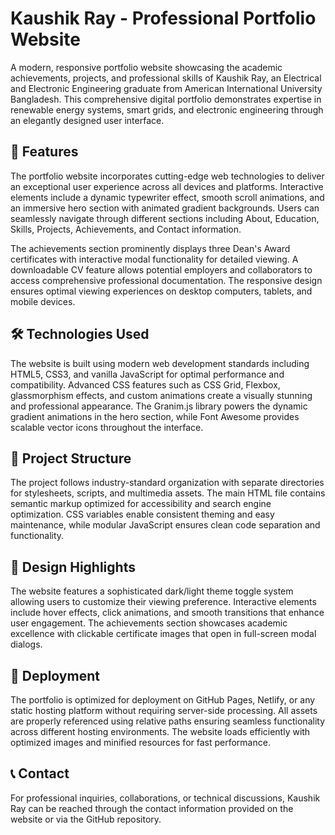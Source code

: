 # Kaushik Ray - Professional Portfolio Website

A modern, responsive portfolio website showcasing the academic achievements, projects, and professional skills of Kaushik Ray, an Electrical and Electronic Engineering graduate from American International University Bangladesh. This comprehensive digital portfolio demonstrates expertise in renewable energy systems, smart grids, and electronic engineering through an elegantly designed user interface.

## 🚀 Features

The portfolio website incorporates cutting-edge web technologies to deliver an exceptional user experience across all devices and platforms. Interactive elements include a dynamic typewriter effect, smooth scroll animations, and an immersive hero section with animated gradient backgrounds. Users can seamlessly navigate through different sections including About, Education, Skills, Projects, Achievements, and Contact information.

The achievements section prominently displays three Dean's Award certificates with interactive modal functionality for detailed viewing. A downloadable CV feature allows potential employers and collaborators to access comprehensive professional documentation. The responsive design ensures optimal viewing experiences on desktop computers, tablets, and mobile devices.

## 🛠️ Technologies Used

The website is built using modern web development standards including HTML5, CSS3, and vanilla JavaScript for optimal performance and compatibility. Advanced CSS features such as CSS Grid, Flexbox, glassmorphism effects, and custom animations create a visually stunning and professional appearance. The Granim.js library powers the dynamic gradient animations in the hero section, while Font Awesome provides scalable vector icons throughout the interface.

## 📁 Project Structure

The project follows industry-standard organization with separate directories for stylesheets, scripts, and multimedia assets. The main HTML file contains semantic markup optimized for accessibility and search engine optimization. CSS variables enable consistent theming and easy maintenance, while modular JavaScript ensures clean code separation and functionality.

## 🎨 Design Highlights

The website features a sophisticated dark/light theme toggle system allowing users to customize their viewing preference. Interactive elements include hover effects, click animations, and smooth transitions that enhance user engagement. The achievements section showcases academic excellence with clickable certificate images that open in full-screen modal dialogs.

## 🚀 Deployment

The portfolio is optimized for deployment on GitHub Pages, Netlify, or any static hosting platform without requiring server-side processing. All assets are properly referenced using relative paths ensuring seamless functionality across different hosting environments. The website loads efficiently with optimized images and minified resources for fast performance.

## 📞 Contact

For professional inquiries, collaborations, or technical discussions, Kaushik Ray can be reached through the contact information provided on the website or via the GitHub repository. 